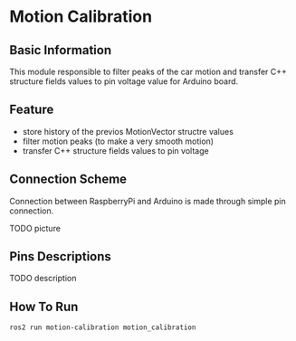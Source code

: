 # Motion Calibration

## Basic Information
This module responsible to filter peaks of the car motion and transfer C++ structure fields values to pin voltage value for Arduino board.

## Feature
- store history of the previos MotionVector structre values
- filter motion peaks (to make a very smooth motion)
- transfer C++ structure fields values to pin voltage

## Connection Scheme
Connection between RaspberryPi and Arduino is made through simple pin connection.

TODO picture

## Pins Descriptions

TODO description

## How To Run
```
ros2 run motion-calibration motion_calibration
```
